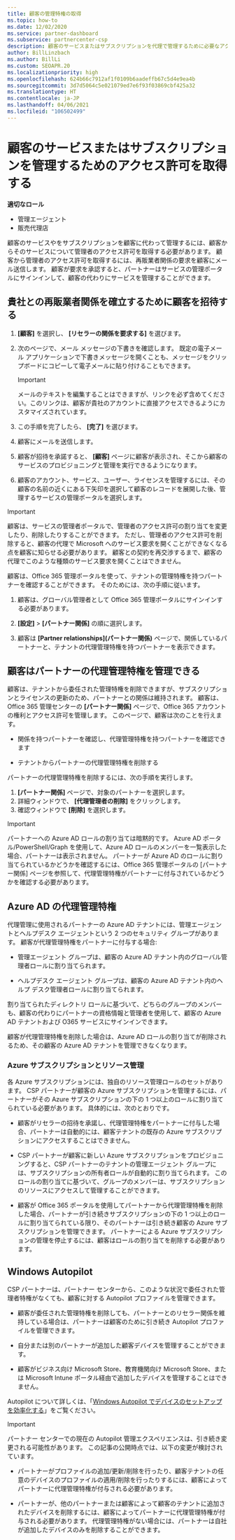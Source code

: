 ```yaml
---
title: 顧客の管理特権の取得
ms.topic: how-to
ms.date: 12/02/2020
ms.service: partner-dashboard
ms.subservice: partnercenter-csp
description: 顧客のサービスまたはサブスクリプションを代理で管理するために必要なアクセス許可を取得します。 アクセス許可の付与、取り消し、管理を行う方法について説明します。
author: BillLinzbach
ms.author: BillLi
ms.custom: SEOAPR.20
ms.localizationpriority: high
ms.openlocfilehash: 624b66c7912af1f0109b6aadeffb67c5d4e9ea4b
ms.sourcegitcommit: 3d7d5064c5e021079ed7e6f93f03869cbf425a32
ms.translationtype: HT
ms.contentlocale: ja-JP
ms.lasthandoff: 04/06/2021
ms.locfileid: "106502499"
---
```

# <a name="obtain-permissions-to-manage-a-customers-service-or-subscription"></a>顧客のサービスまたはサブスクリプションを管理するためのアクセス許可を取得する

**適切なロール**

- 管理エージェント
- 販売代理店

顧客のサービスやをサブスクリプションを顧客に代わって管理するには、顧客からそのサービスについて管理者のアクセス許可を取得する必要があります。 顧客から管理者のアクセス許可を取得するには、再販業者関係の要求を顧客にメール送信します。 顧客が要求を承認すると、パートナーはサービスの管理ポータルにサインインして、顧客の代わりにサービスを管理することができます。 

## <a name="invite-a-customer-to-establish-a-reseller-relationship-with-you"></a>貴社との再販業者関係を確立するために顧客を招待する

1.  **[顧客]** を選択し、 **[リセラーの関係を要求する]** を選びます。

2.  次のページで、メール メッセージの下書きを確認します。 既定の電子メール アプリケーションで下書きメッセージを開くことも、メッセージをクリップボードにコピーして電子メールに貼り付けることもできます。 

    >[!IMPORTANT]
    >メールのテキストを編集することはできますが、リンクを必ず含めてください。このリンクは、顧客が貴社のアカウントに直接アクセスできるようにカスタマイズされています。 
    
3.  この手順を完了したら、 **[完了]** を選びます。

4.  顧客にメールを送信します。

5.  顧客が招待を承諾すると、 **[顧客]** ページに顧客が表示され、そこから顧客のサービスのプロビジョニングと管理を実行できるようになります。

6.  顧客のアカウント、サービス、ユーザー、ライセンスを管理するには、その顧客の名前の近くにある下矢印を選択して顧客のレコードを展開した後、管理するサービスの管理ポータルを選択します。

>[!IMPORTANT]  
>顧客は、サービスの管理者ポータルで、管理者のアクセス許可の割り当てを変更したり、削除したりすることができます。 ただし、管理者のアクセス許可を削除すると、顧客の代理で Microsoft へのサービス要求を開くことができなくなる点を顧客に知らせる必要があります。 顧客との契約を再交渉するまで、顧客の代理でこのような種類のサービス要求を開くことはできません。

顧客は、Office 365 管理ポータルを使って、テナントの管理特権を持つパートナーを確認することができます。 そのためには、次の手順に従います。

1. 顧客は、グローバル管理者として Office 365 管理ポータルにサインインする必要があります。

2. **[設定]**  >  **[パートナー関係]** の順に選択します。

3. 顧客は **[Partner relationships]\(パートナー関係\)** ページで、関係しているパートナーと、テナントの代理管理特権を持つパートナーを表示できます。

## <a name="customers-can-manage-a-partners-delegated-admin-privileges"></a>顧客はパートナーの代理管理特権を管理できる 

顧客は、テナントから委任された管理特権を削除できますが、サブスクリプションとライセンスの更新のため、パートナーとの関係は維持されます。 顧客は、Office 365 管理センターの **[パートナー関係]** ページで、Office 365 アカウントの権利とアクセス許可を管理します。 このページで、顧客は次のことを行えます。

- 関係を持つパートナーを確認し、代理管理特権を持つパートナーを確認できます

- テナントからパートナーの代理管理特権を削除する

パートナーの代理管理特権を削除するには、次の手順を実行します。

1. **[パートナー関係]** ページで、対象のパートナーを選択します。
2. 詳細ウィンドウで、 **[代理管理者の削除]** をクリックします。
3. 確認ウィンドウで **[削除]** を選択します。

>[!IMPORTANT]  
>パートナーへの Azure AD ロールの割り当ては暗黙的です。 Azure AD ポータル/PowerShell/Graph を使用して、Azure AD ロールのメンバーを一覧表示した場合、パートナーは表示されません。 パートナーが Azure AD のロールに割り当てられているかどうかを確認するには、Office 365 管理ポータルの [パートナー関係] ページを参照して、代理管理特権がパートナーに付与されているかどうかを確認する必要があります。

## <a name="delegated-admin-privileges-in-azure-ad"></a>Azure AD の代理管理特権 

代理管理に使用されるパートナーの Azure AD テナントには、管理エージェントとヘルプデスク エージェントという 2 つのセキュリティ グループがあります。 顧客が代理管理特権をパートナーに付与する場合:

- 管理エージェント グループは、顧客の Azure AD テナント内のグローバル管理者ロールに割り当てられます。

- ヘルプデスク エージェント グループは、顧客の Azure AD テナント内のヘルプ デスク管理者ロールに割り当てられます。

割り当てられたディレクトリ ロールに基づいて、どちらのグループのメンバーも、顧客の代わりにパートナーの資格情報と管理者を使用して、顧客の Azure AD テナントおよび O365 サービスにサインインできます。

顧客が代理管理特権を削除した場合は、Azure AD ロールの割り当てが削除されるため、その顧客の Azure AD テナントを管理できなくなります。

### <a name="azure-subscriptions-and-resource-management"></a>Azure サブスクリプションとリソース管理

各 Azure サブスクリプションには、独自のリソース管理ロールのセットがあります。 CSP パートナーが顧客の Azure サブスクリプションを管理するには、パートナーがその Azure サブスクリプションの下の 1 つ以上のロールに割り当てられている必要があります。 具体的には、次のとおりです。

- 顧客がリセラーの招待を承諾し、代理管理特権をパートナーに付与した場合、パートナーは自動的には、顧客テナントの既存の Azure サブスクリプションにアクセスすることはできません。

- CSP パートナーが顧客に新しい Azure サブスクリプションをプロビジョニングすると、CSP パートナーのテナントの管理エージェント グループには、サブスクリプションの所有者ロールが自動的に割り当てられます。 このロールの割り当てに基づいて、グループのメンバーは、サブスクリプションのリソースにアクセスして管理することができます。

- 顧客が Office 365 ポータルを使用してパートナーから代理管理特権を削除した場合、パートナーが引き続きサブスクリプションの下の 1 つ以上のロールに割り当てられている限り、そのパートナーは引き続き顧客の Azure サブスクリプションを管理できます。 パートナーによる Azure サブスクリプションの管理を停止するには、顧客はロールの割り当てを削除する必要があります。

## <a name="windows-autopilot"></a>Windows Autopilot

CSP パートナーは、パートナー センターから、このような状況で委任された管理者特権がなくても、顧客に対する Autopilot プロファイルを管理できます。 

- 顧客が委任された管理特権を削除しても、パートナーとのリセラー関係を維持している場合は、パートナーは顧客のために引き続き Autopilot プロファイルを管理できます。

- 自分または別のパートナーが追加した顧客デバイスを管理することができます。 

- 顧客がビジネス向け Microsoft Store、教育機関向け Microsoft Store、または Microsoft Intune ポータル経由で追加したデバイスを管理することはできません。

Autopilot について詳しくは、「[Windows Autopilot でデバイスのセットアップを効率化する](autopilot.md)」をご覧ください。

>[!IMPORTANT]  
>パートナー センターでの現在の Autopilot 管理エクスペリエンスは、引き続き変更される可能性があります。 この記事の公開時点では、以下の変更が検討されています。

- パートナーがプロファイルの追加/更新/削除を行ったり、顧客テナントの任意のデバイスのプロファイルの適用/削除を行ったりするには、顧客によってパートナーに代理管理特権が付与される必要があります。

- パートナーが、他のパートナーまたは顧客によって顧客のテナントに追加されたデバイスを削除するには、顧客によってパートナーに代理管理特権が付与される必要があります。 代理管理特権がない場合には、パートナーは自社が追加したデバイスのみを削除することができます。

